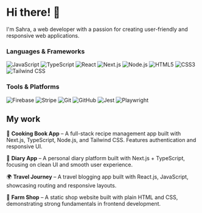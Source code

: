 # Hi there! 👋  
I'm Sahra, a web developer with a passion for creating user-friendly and responsive web applications.

### Languages & Frameworks  
![JavaScript](https://img.shields.io/badge/JavaScript-F7DF1E?style=for-the-badge&logo=javascript&logoColor=000) 
![TypeScript](https://img.shields.io/badge/TypeScript-3178C6?style=for-the-badge&logo=typescript&logoColor=fff) 
![React](https://img.shields.io/badge/React-20232A?style=for-the-badge&logo=react&logoColor=61DAFB) 
![Next.js](https://img.shields.io/badge/Next.js-000000?style=for-the-badge&logo=nextdotjs&logoColor=fff) 
![Node.js](https://img.shields.io/badge/Node.js-339933?style=for-the-badge&logo=node.js&logoColor=fff) 
![HTML5](https://img.shields.io/badge/HTML5-E34F26?style=for-the-badge&logo=html5&logoColor=fff) 
![CSS3](https://img.shields.io/badge/CSS3-1572B6?style=for-the-badge&logo=css3&logoColor=fff) 
![Tailwind CSS](https://img.shields.io/badge/Tailwind_CSS-38B2AC?style=for-the-badge&logo=tailwind-css&logoColor=fff)  

### Tools & Platforms  
![Firebase](https://img.shields.io/badge/Firebase-FFCA28?style=for-the-badge&logo=firebase&logoColor=000) 
![Stripe](https://img.shields.io/badge/Stripe-626CD9?style=for-the-badge&logo=stripe&logoColor=fff) 
![Git](https://img.shields.io/badge/Git-F05032?style=for-the-badge&logo=git&logoColor=fff) 
![GitHub](https://img.shields.io/badge/GitHub-181717?style=for-the-badge&logo=github&logoColor=fff) 
![Jest](https://img.shields.io/badge/Jest-C21325?style=for-the-badge&logo=jest&logoColor=fff) 
![Playwright](https://img.shields.io/badge/Playwright-2EAD33?style=for-the-badge&logo=playwright&logoColor=fff)  

## My work  
🍲 **Cooking Book App** – A full-stack recipe management app built with Next.js, TypeScript, Node.js, and Tailwind CSS. Features authentication and responsive UI.  

📖 **Diary App** – A personal diary platform built with Next.js + TypeScript, focusing on clean UI and smooth user experience.  

🌍 **Travel Journey** – A travel blogging app built with React.js, JavaScript, showcasing routing and responsive layouts.  

🛒 **Farm Shop** – A static shop website built with plain HTML and CSS, demonstrating strong fundamentals in frontend development.  

